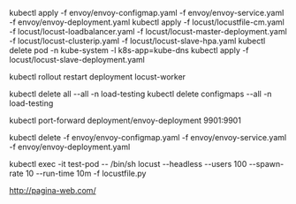 kubectl apply -f envoy/envoy-configmap.yaml -f envoy/envoy-service.yaml  -f envoy/envoy-deployment.yaml
kubectl apply -f locust/locustfile-cm.yaml -f locust/locust-loadbalancer.yaml -f locust/locust-master-deployment.yaml -f locust/locust-clusterip.yaml -f locust/locust-slave-hpa.yaml
kubectl delete pod -n kube-system -l k8s-app=kube-dns
kubectl apply -f locust/locust-slave-deployment.yaml

kubectl rollout restart deployment locust-worker


kubectl delete all --all -n load-testing
kubectl delete configmaps --all -n load-testing

kubectl port-forward deployment/envoy-deployment 9901:9901


kubectl delete -f envoy/envoy-configmap.yaml -f envoy/envoy-service.yaml  -f envoy/envoy-deployment.yaml


kubectl exec -it test-pod -- /bin/sh
locust --headless --users 100 --spawn-rate 10 --run-time 10m -f locustfile.py

http://pagina-web.com/